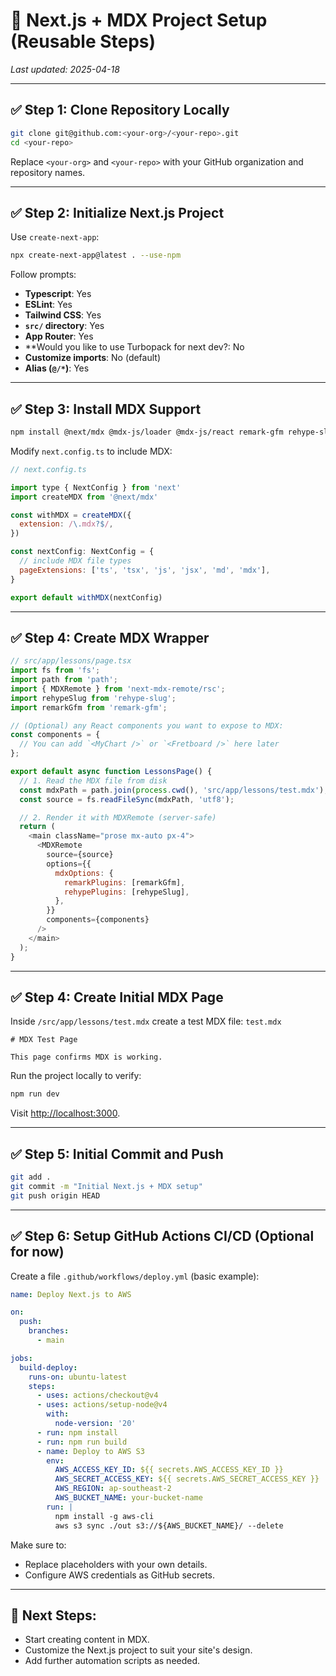 
# 🚀 Next.js + MDX Project Setup (Reusable Steps)

_Last updated: 2025-04-18_

---

## ✅ Step 1: Clone Repository Locally

```bash
git clone git@github.com:<your-org>/<your-repo>.git
cd <your-repo>
```

Replace `<your-org>` and `<your-repo>` with your GitHub organization and repository names.

---

## ✅ Step 2: Initialize Next.js Project

Use `create-next-app`:

```bash
npx create-next-app@latest . --use-npm
```

Follow prompts:

- **Typescript**: Yes
- **ESLint**: Yes
- **Tailwind CSS**: Yes
- **`src/` directory**: Yes
- **App Router**: Yes
- **Would you like to use Turbopack for next dev?: No 
- **Customize imports**: No (default)
- **Alias (`@/*`)**: Yes

---

## ✅ Step 3: Install MDX Support

```bash
npm install @next/mdx @mdx-js/loader @mdx-js/react remark-gfm rehype-slug
```

Modify `next.config.ts` to include MDX:

```javascript
// next.config.ts

import type { NextConfig } from 'next'
import createMDX from '@next/mdx'

const withMDX = createMDX({
  extension: /\.mdx?$/,
})

const nextConfig: NextConfig = {
  // include MDX file types
  pageExtensions: ['ts', 'tsx', 'js', 'jsx', 'md', 'mdx'],
}

export default withMDX(nextConfig)


```

---

## ✅ Step 4: Create MDX Wrapper

```javascript
// src/app/lessons/page.tsx
import fs from 'fs';
import path from 'path';
import { MDXRemote } from 'next-mdx-remote/rsc';
import rehypeSlug from 'rehype-slug';
import remarkGfm from 'remark-gfm';

// (Optional) any React components you want to expose to MDX:
const components = {
  // You can add `<MyChart />` or `<Fretboard />` here later
};

export default async function LessonsPage() {
  // 1. Read the MDX file from disk
  const mdxPath = path.join(process.cwd(), 'src/app/lessons/test.mdx');
  const source = fs.readFileSync(mdxPath, 'utf8');

  // 2. Render it with MDXRemote (server-safe)
  return (
    <main className="prose mx-auto px-4">
      <MDXRemote
        source={source}
        options={{
          mdxOptions: {
            remarkPlugins: [remarkGfm],
            rehypePlugins: [rehypeSlug],
          },
        }}
        components={components}
      />
    </main>
  );
}
```
---

## ✅ Step 4: Create Initial MDX Page

Inside `/src/app/lessons/test.mdx` create a test MDX file: `test.mdx`

```mdx
# MDX Test Page

This page confirms MDX is working.

```

Run the project locally to verify:

```bash
npm run dev
```

Visit [http://localhost:3000](http://localhost:3000).

---

## ✅ Step 5: Initial Commit and Push

```bash
git add .
git commit -m "Initial Next.js + MDX setup"
git push origin HEAD
```

---

## ✅ Step 6: Setup GitHub Actions CI/CD (Optional for now)

Create a file `.github/workflows/deploy.yml` (basic example):

```yaml
name: Deploy Next.js to AWS

on:
  push:
    branches:
      - main

jobs:
  build-deploy:
    runs-on: ubuntu-latest
    steps:
      - uses: actions/checkout@v4
      - uses: actions/setup-node@v4
        with:
          node-version: '20'
      - run: npm install
      - run: npm run build
      - name: Deploy to AWS S3
        env:
          AWS_ACCESS_KEY_ID: ${{ secrets.AWS_ACCESS_KEY_ID }}
          AWS_SECRET_ACCESS_KEY: ${{ secrets.AWS_SECRET_ACCESS_KEY }}
          AWS_REGION: ap-southeast-2
          AWS_BUCKET_NAME: your-bucket-name
        run: |
          npm install -g aws-cli
          aws s3 sync ./out s3://${AWS_BUCKET_NAME}/ --delete
```

Make sure to:

- Replace placeholders with your own details.
- Configure AWS credentials as GitHub secrets.

---

## 🚧 Next Steps:

- Start creating content in MDX.
- Customize the Next.js project to suit your site's design.
- Add further automation scripts as needed.

